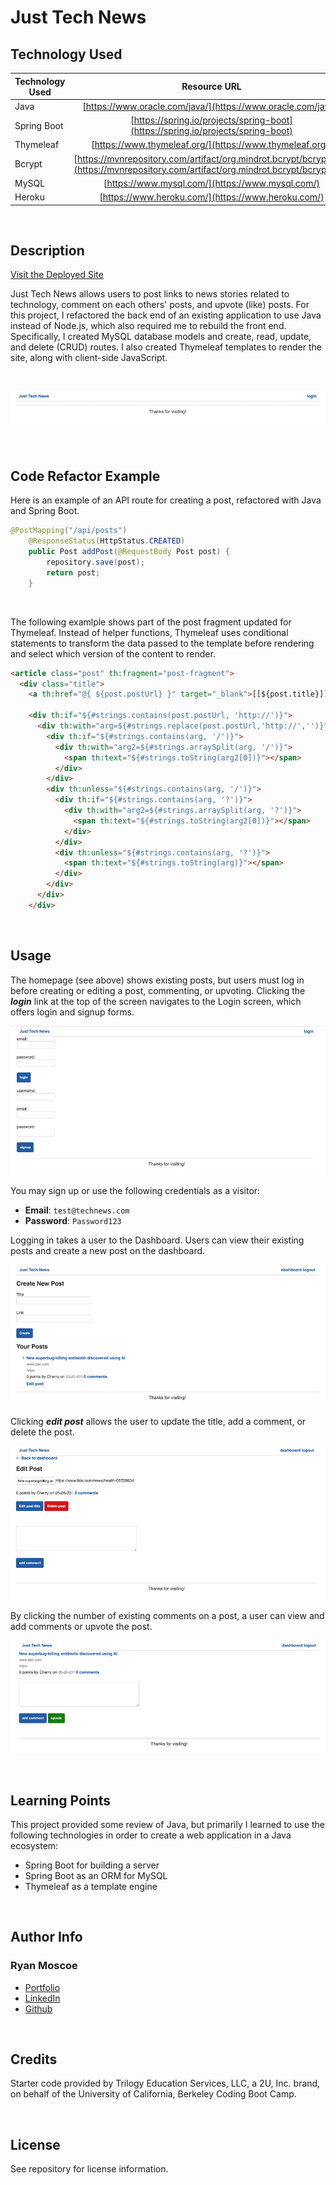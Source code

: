# Just Tech News

## Technology Used 

| Technology Used |                                                             Resource URL                                                             |
| --------------- | :----------------------------------------------------------------------------------------------------------------------------------: |
| Java            |                                     [https://www.oracle.com/java/](https://www.oracle.com/java/)                                     |
| Spring Boot     |                           [https://spring.io/projects/spring-boot](https://spring.io/projects/spring-boot)                           |
| Thymeleaf       |                                       [https://www.thymeleaf.org/](https://www.thymeleaf.org/)                                       |
| Bcrypt          | [https://mvnrepository.com/artifact/org.mindrot.bcrypt/bcrypt/0.3](https://mvnrepository.com/artifact/org.mindrot.bcrypt/bcrypt/0.3) |
| MySQL           |                                           [https://www.mysql.com/](https://www.mysql.com/)                                           |
| Heroku          |                                          [https://www.heroku.com/](https://www.heroku.com/)                                          |

<br/>

## Description 

[Visit the Deployed Site](https://just-tech-news-java.herokuapp.com/)

Just Tech News allows users to post links to news stories related to technology, comment on each others' posts, and upvote (like) posts. For this project, I refactored the back end of an existing application to use Java instead of Node.js, which also required me to rebuild the front end. Specifically, I created MySQL database models and create, read, update, and delete (CRUD) routes. I also created Thymeleaf templates to render the site, along with client-side JavaScript.

<br/>

![Site Langing Page](./assets/images/landing.png)

<br/>

## Code Refactor Example

Here is an example of an API route for creating a post, refactored with Java and Spring Boot.


```java
@PostMapping("/api/posts")
    @ResponseStatus(HttpStatus.CREATED)
    public Post addPost(@RequestBody Post post) {
        repository.save(post);
        return post;
    }
```

<br/>

The following examlple shows part of the post fragment updated for Thymeleaf. Instead of helper functions, Thymeleaf uses conditional statements to transform the data passed to the template before rendering and select which version of the content to render.

```html
<article class="post" th:fragment="post-fragment">
  <div class="title">
    <a th:href="@{ ${post.postUrl} }" target="_blank">[[${post.title}]]</a>

    <div th:if="${#strings.contains(post.postUrl, 'http://')}">
      <div th:with="arg=${#strings.replace(post.postUrl,'http://','')}">
        <div th:if="${#strings.contains(arg, '/')}">
          <div th:with="arg2=${#strings.arraySplit(arg, '/')}">
            <span th:text="${#strings.toString(arg2[0])}"></span>
          </div>
        </div>
        <div th:unless="${#strings.contains(arg, '/')}">
          <div th:if="${#strings.contains(arg, '?')}">
            <div th:with="arg2=${#strings.arraySplit(arg, '?')}">
              <span th:text="${#strings.toString(arg2[0])}"></span>
            </div>
          </div>
          <div th:unless="${#strings.contains(arg, '?')}">
            <span th:text="${#strings.toString(arg)}"></span>
          </div>
        </div>
      </div>
    </div>
```

<br/>

## Usage 

The homepage (see above) shows existing posts, but users must log in before creating or editing a post, commenting, or upvoting. Clicking the ***login*** link at the top of the screen navigates to the Login screen, which offers login and signup forms.

![login and signup forms](./assets/images/login.png)

You may sign up or use the following credentials as a visitor:
* **Email**: `test@technews.com`
* **Password**: `Password123`

Logging in takes a user to the Dashboard. Users can view their existing posts and create a new post on the dashboard.

![Dashboard showing the Create Post form and existing posts](./assets/images/dashboard.png)

Clicking ***edit post*** allows the user to update the title, add a comment, or delete the post.

![Edit post form](./assets/images/edit-post.png)

By clicking the number of existing comments on a post, a user can view and add comments or upvote the post.

![Webpage with an Add Comment form, an upvote button, and a list of existing comments](./assets/images/comment.png)

<br/>

## Learning Points 

This project provided some review of Java, but primarily I learned to use the following technologies in order to create a web application in a Java ecosystem:
* Spring Boot for building a server
* Spring Boot as an ORM for MySQL
* Thymeleaf as a template engine

<br/>

## Author Info

### Ryan Moscoe 

* [Portfolio](https://rmoscoe.github.io/my-portfolio/)
* [LinkedIn](https://www.linkedin.com/in/ryan-moscoe-8652973/)
* [Github](https://github.com/rmoscoe)

<br/>

## Credits

Starter code provided by Trilogy Education Services, LLC, a 2U, Inc. brand, on behalf of the University of California, Berkeley Coding Boot Camp.

<br/>

## License

See repository for license information.